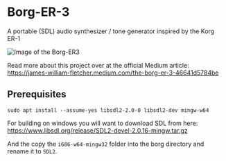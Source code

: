 # Borg-ER-3
A portable (SDL) audio synthesizer / tone generator inspired by the Korg ER-1

![Image of the Borg-ER3](https://miro.medium.com/max/964/1*0UUSrjWHIpSUcQAzevQd1A.png)

Read more about this project over at the official Medium article:<br>
https://james-william-fletcher.medium.com/the-borg-er-3-46641d5784be

## Prerequisites
`sudo apt install --assume-yes libsdl2-2.0-0 libsdl2-dev mingw-w64`

For building on windows you will want to download SDL from here:
https://www.libsdl.org/release/SDL2-devel-2.0.16-mingw.tar.gz

And the copy the `i686-w64-mingw32` folder into the borg directory
and rename it to `SDL2`.
